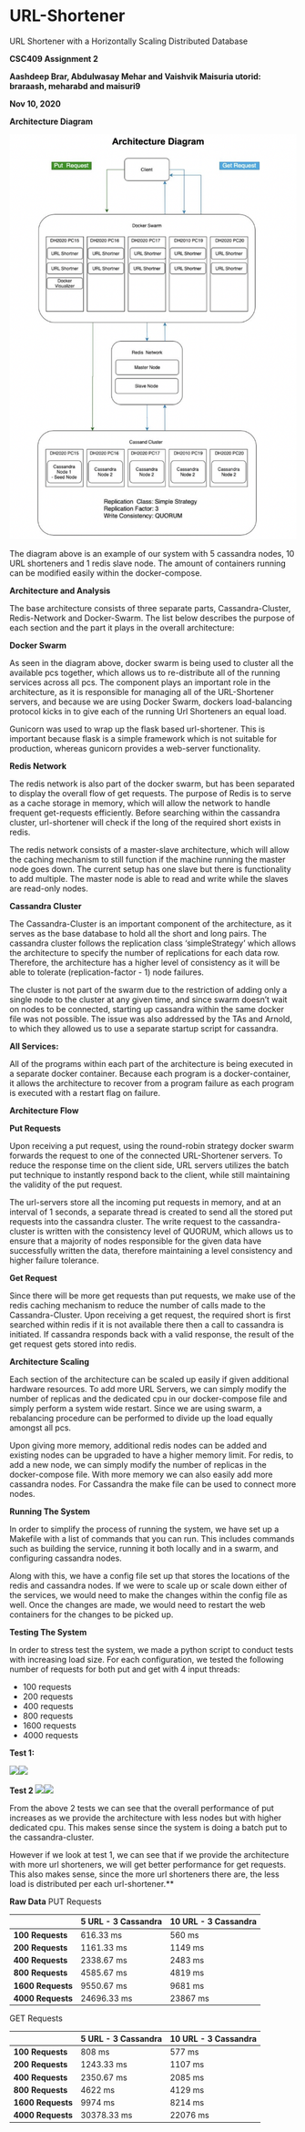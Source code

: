 # URL-Shortener
URL Shortener with a Horizontally Scaling Distributed Database

**CSC409 Assignment 2** 

**Aashdeep Brar, Abdulwasay Mehar and Vaishvik Maisuria utorid: braraash, meharabd and maisuri9** 

**Nov 10, 2020** 

**Architecture Diagram** 

![](Architecture.png)

The diagram above is an example of our system with 5 cassandra nodes, 10 URL shorteners and 1 redis slave node. The amount of containers running can be modified easily within the docker-compose.  

**Architecture and Analysis** 

The base architecture consists of three separate parts, Cassandra-Cluster, Redis-Network and Docker-Swarm. The list below describes the purpose of each section and the part it plays in the overall architecture: 

**Docker Swarm** 

As seen in the diagram above, docker swarm is being used to cluster all the available pcs together, which allows us to re-distribute all of the running services across all pcs. The component plays an important role in the architecture, as it is responsible for managing all of the URL-Shortener servers, and because we are using Docker Swarm, dockers load-balancing protocol kicks in to give each of the running Url Shorteners an equal load. 

Gunicorn was used to wrap up the flask based url-shortener. This is important because flask is a simple framework which is not suitable for production, whereas gunicorn provides a web-server functionality. 

**Redis Network** 

The redis network is also part of the docker swarm, but has been separated to display the overall flow of get requests. The purpose of Redis is to serve as a cache storage in memory, which will allow the network to handle frequent get-requests efficiently. Before searching within the cassandra cluster, url-shortener will check if the long of the required short exists in redis. 

The redis network consists of a master-slave architecture, which will allow the caching mechanism to still function if the machine running the master node goes down. The current setup has one slave but there is functionality to add multiple. The master node is able to read and write while the slaves are read-only nodes.  

**Cassandra Cluster** 

The Cassandra-Cluster is an important component of the architecture, as it serves as the base database to hold all the short and long pairs. The cassandra cluster follows the replication class ‘simpleStrategy’ which allows the architecture to specify the number of replications for each data row. Therefore, the architecture has a higher level of consistency as it will be able to tolerate (replication-factor - 1) node failures. 

The cluster is not part of the swarm due to the restriction of adding only a single node to the cluster at any given time, and since swarm doesn’t wait on nodes to be connected, starting up cassandra within the same docker file was not possible. The issue was also addressed by the TAs and Arnold, to which they allowed us to use a separate startup script for cassandra. 

**All Services:** 

All of the programs within each part of the architecture is being executed in a separate docker container. Because each program is a docker-container, it allows the architecture to recover from a program failure as each program is executed with a restart flag on failure. 

**Architecture Flow** 

**Put Requests** 

Upon receiving a put request, using the round-robin strategy docker swarm forwards the request to one of the connected URL-Shortener servers. To reduce the response time on the client side, URL servers utilizes the batch put technique to instantly respond back to the client, while still maintaining the validity of the put request. 

The url-servers store all the incoming put requests in memory, and at an interval of 1 seconds, a separate thread is created to send all the stored put requests into the cassandra cluster. The write request to the cassandra-cluster is written with the consistency level of QUORUM, which allows us to ensure that a majority of nodes responsible for the given data have successfully written the data, therefore maintaining a level consistency and higher failure tolerance. 

**Get Request** 

Since there will be more get requests than put requests, we make use of the redis caching mechanism to reduce the number of calls made to the Cassandra-Cluster. Upon receiving a get request, the required short is first searched within redis if it is not available there then a call to cassandra is initiated. If cassandra responds back with a valid response, the result of the get request gets stored into redis. 

**Architecture Scaling** 

Each section of the architecture can be scaled up easily if given additional hardware resources. To add more URL Servers, we can simply modify the number of replicas and the dedicated cpu in our docker-compose file and simply perform a system wide restart. Since we are using swarm, a rebalancing procedure can be performed to divide up the load equally amongst all pcs. 

Upon giving more memory, additional redis nodes can be added and existing nodes can be upgraded to have a higher memory limit. For redis, to add a new node, we can simply modify the number of replicas in the docker-compose file. With more memory we can also easily add more cassandra nodes. For Cassandra the make file can be used to connect more nodes.  

**Running The System** 

In order to simplify the process of running the system, we have set up a Makefile with a list of commands that you can run. This includes commands such as building the service, running it both locally and in a swarm, and configuring cassandra nodes.  

Along with this, we have a config file set up that stores the locations of the redis and cassandra nodes. If we were to scale up or scale down either of the services, we would need to make the changes within the config file as well. Once the changes are made, we would need to restart the web containers for the changes to be picked up. 

**Testing The System** 

In order to stress test the system, we made a python script to conduct tests with increasing load size. For each configuration, we tested the following number of requests for both put and get with 4 input threads: 

- 100 requests 
- 200 requests 
- 400 requests 
- 800 requests 
- 1600 requests 
- 4000 requests 

**Test 1:** 

![](CSC409%20A2%20Final%20Document.002.png)![](CSC409%20A2%20Final%20Document.003.png)

**Test 2 ![](CSC409%20A2%20Final%20Document.004.png)![](CSC409%20A2%20Final%20Document.005.png)**

From the above 2 tests we can see that the overall  performance of put increases as we provide the architecture with less nodes but with higher dedicated cpu. This makes sense since the system is doing a batch put to the cassandra-cluster. 

However if we look at test 1, we can see that if we provide the architecture with more url shorteners, we will get better performance for get requests. This also makes sense, since the more url shorteners there are, the less load is distributed per each url-shortener.** 

**Raw Data** PUT Requests 



||**5 URL - 3 Cassandra** |**10 URL - 3 Cassandra** |
| :- | - | - |
|**100 Requests** |616.33 ms  |560 ms |
|**200 Requests** |1161.33 ms |1149 ms  |
|**400 Requests** |2338.67 ms |2483 ms  |
|**800 Requests** |4585.67 ms |4819 ms  |
|**1600 Requests** |9550.67 ms |9681 ms  |
|**4000 Requests** |24696.33 ms |23867 ms |
GET Requests 



||**5 URL - 3 Cassandra** |**10 URL - 3 Cassandra** |
| :- | - | - |
|**100 Requests** |808 ms |577 ms  |
|**200 Requests** |1243.33 ms |1107 ms |
|**400 Requests** |2350.67 ms |2085 ms |
|**800 Requests** |4622 ms |4129 ms |
|**1600 Requests** |9974 ms |8214 ms  |
|**4000 Requests** |30378.33 ms |22076 ms |

